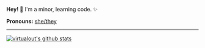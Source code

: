 **Hey! 👋** I'm a minor, learning code. ✨

**Pronouns:** [she/they](https://pronoun.is/she/:or/they)

-----

[![virtualout's github stats](https://github-readme-stats.vercel.app/api?username=virtualout&theme=gotham&show_icons=true)](https://github.com/anuraghazra/github-readme-stats)
